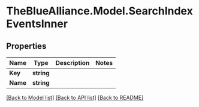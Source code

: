 # TheBlueAlliance.Model.SearchIndexEventsInner

## Properties

Name | Type | Description | Notes
------------ | ------------- | ------------- | -------------
**Key** | **string** |  | 
**Name** | **string** |  | 

[[Back to Model list]](../../README.md#documentation-for-models) [[Back to API list]](../../README.md#documentation-for-api-endpoints) [[Back to README]](../../README.md)

